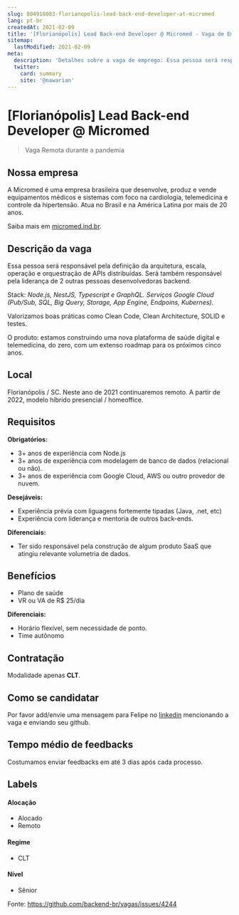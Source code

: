 ```yaml
---
slug: 804918083-florianopolis-lead-back-end-developer-at-micromed
lang: pt-br
createdAt: 2021-02-09
title: '[Florianópolis] Lead Back-end Developer @ Micromed - Vaga de Emprego'
sitemap:
  lastModified: 2021-02-09
meta:
  description: 'Detalhes sobre a vaga de emprego: Essa pessoa será responsável pela definição da arquitetura, escala, operação e orquestração de APIs distribuídas. Será também responsável pela liderança de 2 outras pessoas desenvolvedoras backend. Stack: _Node.js, NestJS, Typescript e GraphQL. Serviços Google Cloud (Pub/Sub, SQL, Big Query, Storage, App Engine, Endpoins, Kubernes)._ Valorizamos boas práticas como Clean Code, Clean Architecture, SOLID e testes. O produto: estamos construindo uma nova plataforma de saúde digital e telemedicina, do zero, com um extenso roadmap para os próximos cinco anos.'
  twitter:
    card: summary
    site: '@nawarian'
---
```


# [Florianópolis] Lead Back-end Developer @ Micromed

<!--
==================================================
Caso a vaga for remoto durante a pandemia informar no texto "Remoto durante o covid"
==================================================
-->
<!-- 
==================================================
POR FAVOR, SÓ POSTE SE A VAGA FOR PARA BACK-END!

Não faça distinção de gênero no título da vaga.

Use: "Back-End Developer" ao invés de 
"Desenvolvedor Back-End" \o/

Exemplo: `[São Paulo] Back-End Developer @ NOME DA EMPRESA`
==================================================
-->
<!--
==================================================
Caso a vaga for remoto durante a pandemia deixar a linha abaixo
==================================================
-->
> Vaga Remota durante a pandemia

## Nossa empresa

A Micromed é uma empresa brasileira que desenvolve, produz e vende equipamentos médicos e sistemas com foco na cardiologia, telemedicina e controle da hipertensão. Atua no Brasil e na América Latina por mais de 20 anos.

Saiba mais em [micromed.ind.br](micromed.ind.br).

## Descrição da vaga

Essa pessoa será responsável pela definição da arquitetura, escala, operação e orquestração de APIs distribuídas. Será também responsável pela liderança de 2 outras pessoas desenvolvedoras backend.

Stack: _Node.js, NestJS, Typescript e GraphQL. Serviços Google Cloud (Pub/Sub, SQL, Big Query, Storage, App Engine, Endpoins, Kubernes)._

Valorizamos boas práticas como Clean Code, Clean Architecture, SOLID e testes.

O produto: estamos construindo uma nova plataforma de saúde digital e telemedicina, do zero, com um extenso roadmap para os próximos cinco anos.

## Local

Florianópolis / SC. Neste ano de 2021 continuaremos remoto. A partir de 2022, modelo híbrido presencial / homeoffice.

## Requisitos

**Obrigatórios:**
- 3+ anos de experiência com Node.js
- 3+ anos de experiência com modelagem de banco de dados (relacional ou não).
- 3+ anos de experiência com Google Cloud, AWS ou outro provedor de nuvem.

**Desejáveis:**
- Experiência prévia com liguagens fortemente tipadas (Java, .net, etc)
- Experiência com liderança e mentoria de outros back-ends.

**Diferenciais:**
- Ter sido responsável pela construção de algum produto SaaS que atingiu relevante volumetria de dados.

## Benefícios

- Plano de saúde
- VR ou VA de R$ 25/dia

**Diferenciais:**
- Horário flexível, sem necessidade de ponto.
- Time autônomo


## Contratação

Modalidade apenas **CLT**.

## Como se candidatar

Por favor add/envie uma mensagem para Felipe no [linkedin](https://www.linkedin.com/in/felipebroering) mencionando a vaga e enviando seu github.

## Tempo médio de feedbacks

Costumamos enviar feedbacks em até 3 dias após cada processo.

## Labels
<!-- retire os labels que não fazem sentido à vaga -->

#### Alocação
- Alocado
- Remoto

#### Regime
- CLT

#### Nível
- Sênior




Fonte: https://github.com/backend-br/vagas/issues/4244